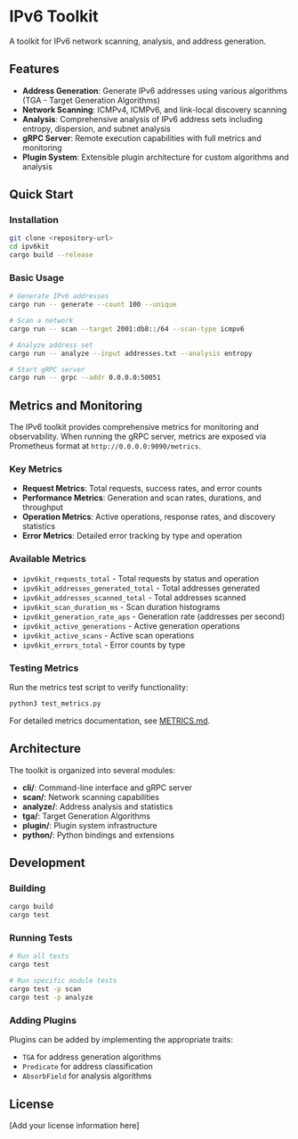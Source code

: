 # IPv6 Toolkit

A toolkit for IPv6 network scanning, analysis, and address generation.

## Features

- **Address Generation**: Generate IPv6 addresses using various algorithms (TGA - Target Generation Algorithms)
- **Network Scanning**: ICMPv4, ICMPv6, and link-local discovery scanning
- **Analysis**: Comprehensive analysis of IPv6 address sets including entropy, dispersion, and subnet analysis
- **gRPC Server**: Remote execution capabilities with full metrics and monitoring
- **Plugin System**: Extensible plugin architecture for custom algorithms and analysis

## Quick Start

### Installation

```bash
git clone <repository-url>
cd ipv6kit
cargo build --release
```

### Basic Usage

```bash
# Generate IPv6 addresses
cargo run -- generate --count 100 --unique

# Scan a network
cargo run -- scan --target 2001:db8::/64 --scan-type icmpv6

# Analyze address set
cargo run -- analyze --input addresses.txt --analysis entropy

# Start gRPC server
cargo run -- grpc --addr 0.0.0.0:50051
```

## Metrics and Monitoring

The IPv6 toolkit provides comprehensive metrics for monitoring and observability. When running the gRPC server, metrics are exposed via Prometheus format at `http://0.0.0.0:9090/metrics`.

### Key Metrics

- **Request Metrics**: Total requests, success rates, and error counts
- **Performance Metrics**: Generation and scan rates, durations, and throughput
- **Operation Metrics**: Active operations, response rates, and discovery statistics
- **Error Metrics**: Detailed error tracking by type and operation

### Available Metrics

- `ipv6kit_requests_total` - Total requests by status and operation
- `ipv6kit_addresses_generated_total` - Total addresses generated
- `ipv6kit_addresses_scanned_total` - Total addresses scanned
- `ipv6kit_scan_duration_ms` - Scan duration histograms
- `ipv6kit_generation_rate_aps` - Generation rate (addresses per second)
- `ipv6kit_active_generations` - Active generation operations
- `ipv6kit_active_scans` - Active scan operations
- `ipv6kit_errors_total` - Error counts by type

### Testing Metrics

Run the metrics test script to verify functionality:

```bash
python3 test_metrics.py
```

For detailed metrics documentation, see [METRICS.md](METRICS.md).

## Architecture

The toolkit is organized into several modules:

- **cli/**: Command-line interface and gRPC server
- **scan/**: Network scanning capabilities
- **analyze/**: Address analysis and statistics
- **tga/**: Target Generation Algorithms
- **plugin/**: Plugin system infrastructure
- **python/**: Python bindings and extensions

## Development

### Building

```bash
cargo build
cargo test
```

### Running Tests

```bash
# Run all tests
cargo test

# Run specific module tests
cargo test -p scan
cargo test -p analyze
```

### Adding Plugins

Plugins can be added by implementing the appropriate traits:

- `TGA` for address generation algorithms
- `Predicate` for address classification
- `AbsorbField` for analysis algorithms

## License

[Add your license information here] 